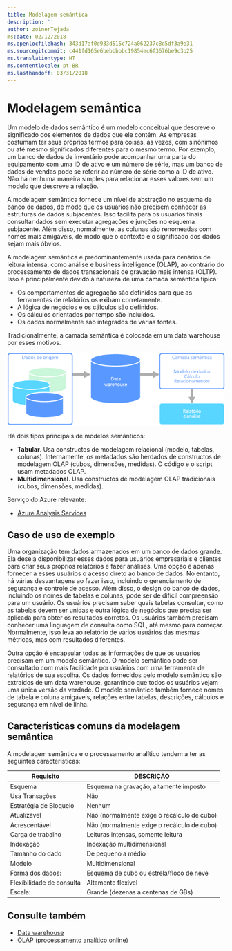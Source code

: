 ```yaml
---
title: Modelagem semântica
description: ''
author: zoinerTejada
ms:date: 02/12/2018
ms.openlocfilehash: 343d17af0d933d515c724a062237c8d5df3a9e31
ms.sourcegitcommit: c441fd165e6bebbbbbc19854ec6f3676be9c3b25
ms.translationtype: HT
ms.contentlocale: pt-BR
ms.lasthandoff: 03/31/2018
---
```

# <a name="semantic-modeling"></a>Modelagem semântica

Um modelo de dados semântico é um modelo conceitual que descreve o significado dos elementos de dados que ele contém. As empresas costumam ter seus próprios termos para coisas, às vezes, com sinônimos ou até mesmo significados diferentes para o mesmo termo. Por exemplo, um banco de dados de inventário pode acompanhar uma parte do equipamento com uma ID de ativo e um número de série, mas um banco de dados de vendas pode se referir ao número de série como a ID de ativo. Não há nenhuma maneira simples para relacionar esses valores sem um modelo que descreve a relação. 

A modelagem semântica fornece um nível de abstração no esquema de banco de dados, de modo que os usuários não precisem conhecer as estruturas de dados subjacentes. Isso facilita para os usuários finais consultar dados sem executar agregações e junções no esquema subjacente. Além disso, normalmente, as colunas são renomeadas com nomes mais amigáveis, de modo que o contexto e o significado dos dados sejam mais óbvios.

A modelagem semântica é predominantemente usada para cenários de leitura intensa, como análise e business intelligence (OLAP), ao contrário do processamento de dados transacionais de gravação mais intensa (OLTP). Isso é principalmente devido à natureza de uma camada semântica típica:

- Os comportamentos de agregação são definidos para que as ferramentas de relatórios os exibam corretamente.
- A lógica de negócios e os cálculos são definidos.
- Os cálculos orientados por tempo são incluídos.
- Os dados normalmente são integrados de várias fontes. 

Tradicionalmente, a camada semântica é colocada em um data warehouse por esses motivos.

![Diagrama de exemplo de uma camada semântica entre um data warehouse e uma ferramenta de relatórios](./images/semantic-modeling.png)

Há dois tipos principais de modelos semânticos:

* **Tabular**. Usa constructos de modelagem relacional (modelo, tabelas, colunas). Internamente, os metadados são herdados de constructos de modelagem OLAP (cubos, dimensões, medidas). O código e o script usam metadados OLAP.
* **Multidimensional**. Usa constructos de modelagem OLAP tradicionais (cubos, dimensões, medidas).

Serviço do Azure relevante:
- [Azure Analysis Services](https://azure.microsoft.com/services/analysis-services/)

## <a name="example-use-case"></a>Caso de uso de exemplo

Uma organização tem dados armazenados em um banco de dados grande. Ela deseja disponibilizar esses dados para usuários empresariais e clientes para criar seus próprios relatórios e fazer análises. Uma opção é apenas fornecer a esses usuários o acesso direto ao banco de dados. No entanto, há várias desvantagens ao fazer isso, incluindo o gerenciamento de segurança e controle de acesso. Além disso, o design do banco de dados, incluindo os nomes de tabelas e colunas, pode ser de difícil compreensão para um usuário. Os usuários precisam saber quais tabelas consultar, como as tabelas devem ser unidas e outra lógica de negócios que precisa ser aplicada para obter os resultados corretos. Os usuários também precisam conhecer uma linguagem de consulta como SQL, até mesmo para começar. Normalmente, isso leva ao relatório de vários usuários das mesmas métricas, mas com resultados diferentes.

Outra opção é encapsular todas as informações de que os usuários precisam em um modelo semântico. O modelo semântico pode ser consultado com mais facilidade por usuários com uma ferramenta de relatórios de sua escolha. Os dados fornecidos pelo modelo semântico são extraídos de um data warehouse, garantindo que todos os usuários vejam uma única versão da verdade. O modelo semântico também fornece nomes de tabela e coluna amigáveis, relações entre tabelas, descrições, cálculos e segurança em nível de linha.

## <a name="typical-traits-of-semantic-modeling"></a>Características comuns da modelagem semântica

A modelagem semântica e o processamento analítico tendem a ter as seguintes características:

| Requisito | DESCRIÇÃO |
| --- | --- |
| Esquema | Esquema na gravação, altamente imposto|
| Usa Transações | Não  |
| Estratégia de Bloqueio | Nenhum |
| Atualizável | Não (normalmente exige o recálculo de cubo) |
| Acrescentável | Não (normalmente exige o recálculo de cubo) |
| Carga de trabalho | Leituras intensas, somente leitura |
| Indexação | Indexação multidimensional |
| Tamanho do dado | De pequeno a médio |
| Modelo | Multidimensional |
| Forma dos dados:| Esquema de cubo ou estrela/floco de neve |
| Flexibilidade de consulta | Altamente flexível |
| Escala: | Grande (dezenas a centenas de GBs) |

## <a name="see-also"></a>Consulte também

- [Data warehouse](../scenarios/data-warehousing.md)
- [OLAP (processamento analítico online)](../scenarios/online-analytical-processing.md)

